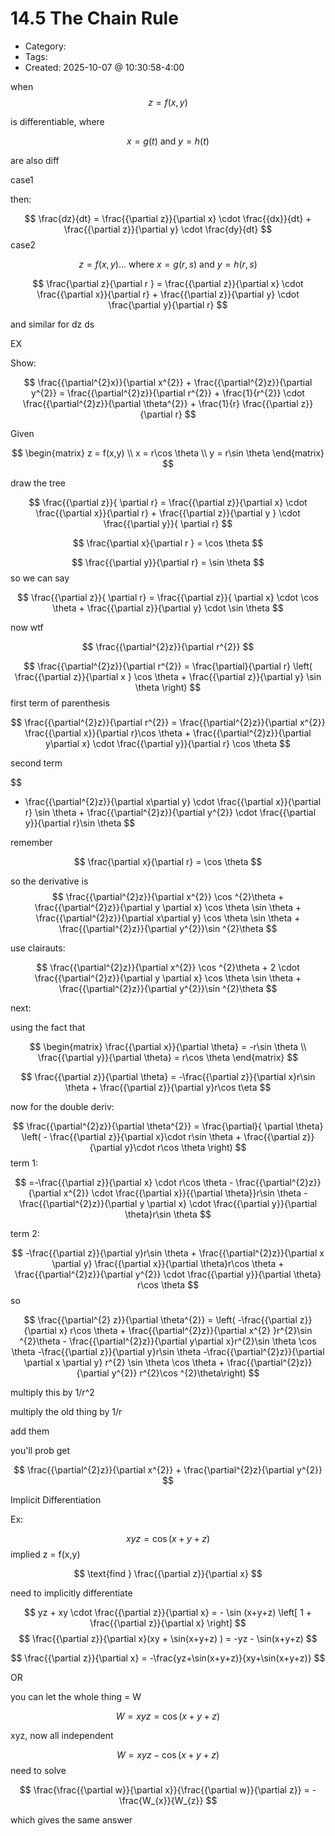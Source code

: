 14.5 The Chain Rule
=====
- Category: 
- Tags: 
- Created: 2025-10-07 @ 10:30:58-4:00


when 
$$
z = f(x,y) 
$$

is differentiable, where 

$$
x = g(t) \text{ and } y = h(t)
$$

are also diff


case1

then:

$$
\frac{dz}{dt} = \frac{{\partial z}}{\partial x} \cdot \frac{{dx}}{dt} + \frac{{\partial z}}{\partial y} \cdot \frac{dy}{dt}
$$
case2

$$
z = f(x,y) \dots \text{ where } x = g(r,s) \text{ and } y = h(r,s)
$$

$$
\frac{\partial z}{\partial r } = \frac{{\partial z}}{\partial x} \cdot \frac{{\partial x}}{\partial r} + \frac{{\partial z}}{\partial y} \cdot \frac{\partial y}{\partial r}
$$

and similar for dz ds



EX

Show:

$$
\frac{{\partial^{2}x}}{\partial x^{2}} + \frac{{\partial^{2}z}}{\partial y^{2}} = \frac{{\partial^{2}z}}{\partial r^{2}} + \frac{1}{r^{2}} \cdot \frac{{\partial^{2}z}}{\partial \theta^{2}} + \frac{1}{r} \frac{{\partial z}}{\partial r}
$$

Given 

$$
\begin{matrix}
z = f(x,y) \\
x = r\cos \theta \\
y = r\sin \theta
\end{matrix}
$$

draw the tree

$$
\frac{{\partial z}}{ \partial r} = \frac{{\partial z}}{\partial x} \cdot \frac{{\partial x}}{\partial r} + \frac{{\partial z}}{\partial y } \cdot \frac{{\partial y}}{ \partial r}
$$

$$
\frac{\partial x}{\partial r } = \cos \theta
$$

$$
\frac{{\partial y}}{\partial r} = \sin \theta
$$
so we can say 


$$
\frac{{\partial z}}{ \partial r} = \frac{{\partial z}}{ \partial x} \cdot \cos \theta + \frac{{\partial z}}{\partial y} \cdot \sin \theta
$$

now wtf 

$$
\frac{{\partial^{2}z}}{\partial r^{2}}
$$

$$
\frac{{\partial^{2}z}}{\partial r^{2}} = \frac{\partial}{\partial r} \left(  \frac{{\partial z}}{\partial x } \cos \theta + \frac{{\partial z}}{\partial y} \sin \theta \right) 
$$
first term of parenthesis

$$
\frac{{\partial^{2}z}}{\partial r^{2}}  = \frac{{\partial^{2}z}}{\partial x^{2}} \frac{{\partial x}}{\partial r}\cos \theta + \frac{{\partial^{2}z}}{\partial y\partial x} \cdot \frac{{\partial y}}{\partial r} \cos \theta
$$

second term

$$
+ \frac{{\partial^{2}z}}{\partial x\partial y} \cdot \frac{{\partial x}}{\partial r} \sin \theta + \frac{{\partial^{2}z}}{\partial y^{2}} \cdot \frac{{\partial y}}{\partial r}\sin \theta
$$

remember 

$$
\frac{\partial x}{\partial r} = \cos \theta
$$

so the derivative is
$$
\frac{{\partial^{2}z}}{\partial x^{2}} \cos ^{2}\theta + \frac{{\partial^{2}z}}{\partial y \partial x} \cos \theta \sin \theta + \frac{{\partial^{2}z}}{\partial x\partial y} \cos \theta \sin \theta + \frac{{\partial^{2}z}}{\partial y^{2}}\sin ^{2}\theta
$$

use clairauts:

$$
\frac{{\partial^{2}z}}{\partial x^{2}} \cos ^{2}\theta + 2 \cdot \frac{{\partial^{2}z}}{\partial y \partial x} \cos \theta \sin \theta  + \frac{{\partial^{2}z}}{\partial y^{2}}\sin ^{2}\theta
$$


next:

using the fact that

$$
\begin{matrix}
\frac{{\partial x}}{\partial \theta} = -r\sin \theta \\
\frac{{\partial y}}{\partial \theta} = r\cos \theta
\end{matrix}
$$

$$
\frac{{\partial z}}{\partial \theta} = -\frac{{\partial z}}{\partial x}r\sin \theta + \frac{{\partial z}}{\partial y}r\cos t\eta
$$

now for the double deriv:

$$
\frac{{\partial^{2}z}}{\partial \theta^{2}} = \frac{\partial}{ \partial \theta} \left(  - \frac{{\partial z}}{\partial x}\cdot r\sin \theta + \frac{{\partial z}}{\partial y}\cdot r\cos \theta \right) 
$$
term 1:

$$
=-\frac{{\partial z}}{\partial x} \cdot r\cos \theta - \frac{{\partial^{2}z}}{\partial x^{2}} \cdot \frac{{\partial x}}{{\partial \theta}}r\sin \theta - \frac{{\partial^{2}z}}{\partial y \partial x} \cdot \frac{{\partial y}}{\partial \theta}r\sin \theta
$$

term 2:

$$
-\frac{{\partial z}}{\partial y}r\sin \theta + \frac{{\partial^{2}z}}{\partial x \partial y} \frac{{\partial x}}{\partial \theta}r\cos \theta + \frac{{\partial^{2}z}}{\partial y^{2}} \cdot \frac{{\partial y}}{\partial \theta} r\cos \theta
$$
so 


$$
\frac{{\partial^{2} z}}{\partial \theta^{2}} = \left( -\frac{{\partial z}}{\partial x} r\cos \theta + \frac{{\partial^{2}z}}{\partial x^{2} }r^{2}\sin ^{2}\theta - \frac{{\partial^{2}z}}{\partial y\partial x}r^{2}\sin \theta \cos \theta -\frac{{\partial z}}{\partial y}r\sin \theta -\frac{{\partial^{2}z}}{\partial \partial x \partial y} r^{2} \sin \theta \cos \theta + \frac{{\partial^{2}z}}{\partial y^{2}} r^{2}\cos ^{2}\theta\right) 
$$

multiply this by 1/r^2

multiply the old thing by 1/r

add them

you'll prob get 

$$
\frac{{\partial^{2}z}}{\partial x^{2}} + \frac{\partial^{2}z}{\partial y^{2}}
$$


Implicit Differentiation

Ex:

$$
xyz = \cos(x+y + z)
$$
implied z = f(x,y)

$$
\text{find } \frac{{\partial z}}{\partial x}
$$

need to implicitly differentiate

$$
yz + xy \cdot \frac{{\partial z}}{\partial x} = - \sin (x+y+z) \left[  1 + \frac{{\partial z}}{\partial x} \right] 
$$
$$
\frac{{\partial z}}{\partial x}(xy + \sin(x+y+z) ) = -yz - \sin(x+y+z)
$$

$$
\frac{{\partial z}}{\partial x} = -\frac{yz+\sin(x+y+z)}{xy+\sin(x+y+z)}
$$

OR

you can let the whole thing = W

$$
W = xyz = \cos(x+y+z)
$$

xyz, now all independent


$$
W = xyz - \cos(x+y+z)
$$
need to solve

$$
\frac{\frac{{\partial w}}{\partial x}}{\frac{{\partial w}}{\partial z}} = -\frac{W_{x}}{W_{z}}
$$


which gives the same answer


